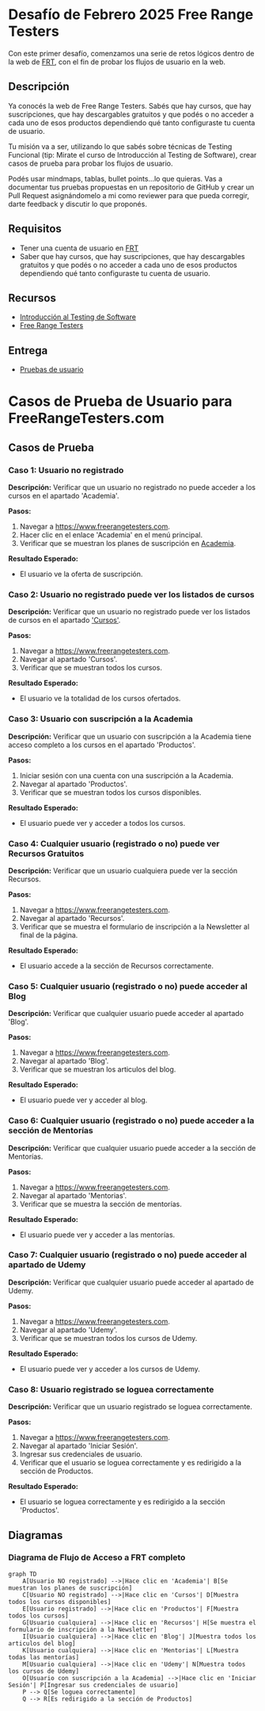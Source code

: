 # Desafío de Febrero 2025 Free Range Testers

Con este primer desafío, comenzamos una serie de retos lógicos dentro de la web de [FRT](https://www.freerangetesters.com), con el fin de probar los flujos de usuario en la web.

## Descripción

Ya conocés la web de Free Range Testers. Sabés que hay cursos, que hay suscripciones, que hay descargables gratuitos y que podés o no acceder a cada uno de esos productos dependiendo qué tanto configuraste tu cuenta de usuario.

Tu misión va a ser, utilizando lo que sabés sobre técnicas de Testing Funcional (tip: Mirate el curso de Introducción al Testing de Software), crear casos de prueba para probar los flujos de usuario.

Podés usar mindmaps, tablas, bullet points...lo que quieras. Vas a documentar tus pruebas propuestas en un repositorio de GitHub y crear un Pull Request asignándomelo a mi como reviewer para que pueda corregir, darte feedback y discutir lo que proponés.

## Requisitos

- Tener una cuenta de usuario en [FRT](https://www.freerangetesters.com)
- Saber que hay cursos, que hay suscripciones, que hay descargables gratuitos y que podés o no acceder a cada uno de esos productos dependiendo qué tanto configuraste tu cuenta de usuario.

## Recursos

- [Introducción al Testing de Software](https://www.udemy.com/course/introduccion-al-testing-de-software/)
- [Free Range Testers](https://www.freerangetesters.com)

## Entrega

- [Pruebas de usuario](https://github.com/javice/FRT_Desafios_Logicos/Desafío_Febrero.md)

# Casos de Prueba de Usuario para FreeRangeTesters.com


## Casos de Prueba

### Caso 1: Usuario no registrado
**Descripción:** Verificar que un usuario no registrado no puede acceder a los cursos en el apartado 'Academia'.

**Pasos:**
1. Navegar a https://www.freerangetesters.com.
2. Hacer clic en el enlace 'Academia' en el menú principal.
3. Verificar que se muestran los planes de suscripción en [Academia](https://www.freerangetesters.com/academia).

**Resultado Esperado:**
- El usuario ve la oferta de suscripción.

### Caso 2: Usuario no registrado puede ver los listados de cursos
**Descripción:** Verificar que un usuario no registrado puede ver los listados de cursos en el apartado ['Cursos'](https://www.freerangetesters.com/cursos).

**Pasos:**
1. Navegar a https://www.freerangetesters.com.
2. Navegar al apartado 'Cursos'.
3. Verificar que se muestran todos los cursos.

**Resultado Esperado:**
- El usuario ve la totalidad de los cursos ofertados.

### Caso 3: Usuario con suscripción a la Academia
**Descripción:** Verificar que un usuario con suscripción a la Academia tiene acceso completo a los cursos en el apartado 'Productos'.

**Pasos:**
1. Iniciar sesión con una cuenta con una suscripción a la Academia.
2. Navegar al apartado 'Productos'.
3. Verificar que se muestran todos los cursos disponibles.

**Resultado Esperado:**
- El usuario puede ver y acceder a todos los cursos.

### Caso 4: Cualquier usuario (registrado o no) puede ver Recursos Gratuitos
**Descripción:** Verificar que un usuario cualquiera puede ver la sección Recursos.

**Pasos:**
1. Navegar a https://www.freerangetesters.com.
2. Navegar al apartado 'Recursos'.
3. Verificar que se muestra el formulario de inscripción a la Newsletter al final de la página.

**Resultado Esperado:**
- El usuario accede a la sección de Recursos correctamente.

### Caso 5: Cualquier usuario (registrado o no) puede acceder al Blog
**Descripción:** Verificar que cualquier usuario puede acceder al apartado 'Blog'.

**Pasos:**
1. Navegar a https://www.freerangetesters.com.
2. Navegar al apartado 'Blog'.
3. Verificar que se muestran los articulos del blog.

**Resultado Esperado:**
- El usuario puede ver y acceder al blog.

### Caso 6: Cualquier usuario (registrado o no) puede acceder a la sección de Mentorías
**Descripción:** Verificar que cualquier usuario puede acceder a la sección de Mentorías.

**Pasos:**
1. Navegar a https://www.freerangetesters.com.
2. Navegar al apartado 'Mentorias'.
3. Verificar que se muestra la sección de mentorías.

**Resultado Esperado:**
- El usuario puede ver y acceder a las mentorías.

### Caso 7: Cualquier usuario (registrado o no) puede acceder al apartado de Udemy
**Descripción:** Verificar que cualquier usuario puede acceder al apartado de Udemy.

**Pasos:**
1. Navegar a https://www.freerangetesters.com.
2. Navegar al apartado 'Udemy'.
3. Verificar que se muestran todos los cursos de Udemy.

**Resultado Esperado:**
- El usuario puede ver y acceder a los cursos de Udemy.

### Caso 8: Usuario registrado se loguea correctamente
**Descripción:** Verificar que un usuario registrado se loguea correctamente.

**Pasos:**
1. Navegar a https://www.freerangetesters.com.
2. Navegar al apartado 'Iniciar Sesión'.
3. Ingresar sus credenciales de usuario.
4. Verificar que el usuario se loguea correctamente y es redirigido a la sección de Productos.

**Resultado Esperado:**
- El usuario se loguea correctamente y es redirigido a la sección 'Productos'.

## Diagramas 

### Diagrama de Flujo de Acceso a FRT completo

```mermaid
graph TD
    A[Usuario NO registrado] -->|Hace clic en 'Academia'| B[Se muestran los planes de suscripción]
    C[Usuario NO registrado] -->|Hace clic en 'Cursos'| D[Muestra todos los cursos disponibles]
    E[Usuario registrado] -->|Hace clic en 'Productos'| F[Muestra todos los cursos]
    G[Usuario cualquiera] -->|Hace clic en 'Recursos'| H[Se muestra el formulario de inscripción a la Newsletter]
    I[Usuario cualquiera] -->|Hace clic en 'Blog'| J[Muestra todos los articulos del blog]
    K[Usuario cualquiera] -->|Hace clic en 'Mentorias'| L[Muestra todas las mentorías]
    M[Usuario cualquiera] -->|Hace clic en 'Udemy'| N[Muestra todos los cursos de Udemy]
    O[Usuario con suscripción a la Academia] -->|Hace clic en 'Iniciar Sesión'| P[Ingresar sus credenciales de usuario]
    P --> Q[Se loguea correctamente]
    Q --> R[Es redirigido a la sección de Productos]
```